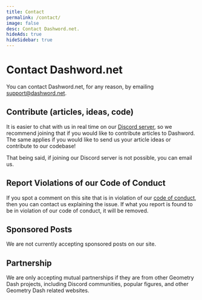 ```yaml
---
title: Contact
permalink: /contact/
image: false
desc: Contact Dashword.net.
hideAds: true
hideSidebar: true
---
```


<h1>Contact Dashword.net</h1>

<p>You can contact Dashword.net, for any reason, by emailing <a href="mailto:support@dashword.net">support@dashword.net</a>.</p>

## Contribute (articles, ideas, code)

It is easier to chat with us in real time on our [Discord server](https://discord.gg/SqZuGCpHMm), so we recommend joining that if you would like to contribute articles to Dashword. The same applies if you would like to send us your article ideas or contribute to our codebase!

That being said, if joining our Discord server is not possible, you can email us.

## Report Violations of our Code of Conduct

If you spot a comment on this site that is in violation of our [code of conduct](/code-of-conduct/), then you can contact us explaining the issue. If what you report is found to be in violation of our code of conduct, it will be removed.

## Sponsored Posts

We are not currently accepting sponsored posts on our site.

## Partnership

We are only accepting mutual partnerships if they are from other Geometry Dash projects, including Discord communities, popular figures, and other Geometry Dash related websites.